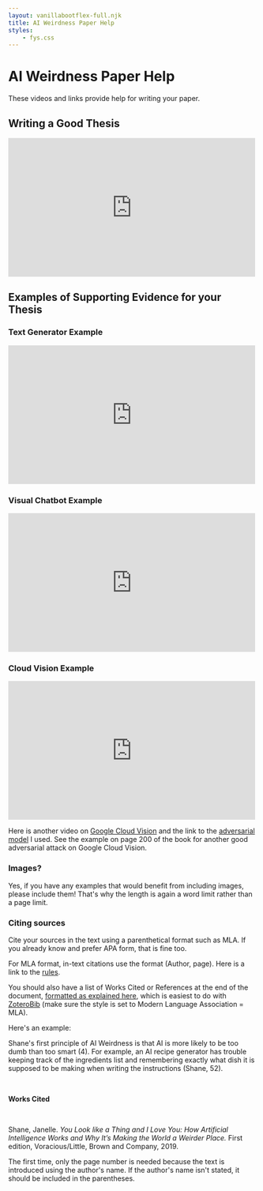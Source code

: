 ```yaml
---
layout: vanillabootflex-full.njk
title: AI Weirdness Paper Help
styles:
	- fys.css
---
```


# AI Weirdness Paper Help

These videos and links provide help for writing your paper.

## Writing a Good Thesis

<iframe title="FYS AI Weirdness Paper Thesis" width="500" height="281" src="https://www.youtube.com/embed/DvJg0aVhYhs?feature=oembed&amp;wmode=opaque&amp;rel=0" frameborder="0" allow="accelerometer; autoplay; clipboard-write; encrypted-media; gyroscope; picture-in-picture" allowfullscreen=""></iframe>


## Examples of Supporting Evidence for your Thesis

### Text Generator Example

<iframe title="FYS AI Weirdness Paper Body Text Generator Examples" width="500" height="281" src="https://www.youtube.com/embed/in6OzM7Tr8w?feature=oembed&amp;wmode=opaque&amp;rel=0" frameborder="0" allow="accelerometer; autoplay; clipboard-write; encrypted-media; gyroscope; picture-in-picture" allowfullscreen=""></iframe>

### Visual Chatbot Example

<iframe title="FYS AI Weirdness Paper Visual Chatbot" width="500" height="281" src="https://www.youtube.com/embed/gwG512MLmbY?feature=oembed&amp;wmode=opaque&amp;rel=0" frameborder="0" allow="accelerometer; autoplay; clipboard-write; encrypted-media; gyroscope; picture-in-picture" allowfullscreen=""></iframe>

### Cloud Vision Example

<iframe title="FYS AI Weirdness Cloud Vision" width="500" height="281" src="https://www.youtube.com/embed/8Hksm2KSTYc?feature=oembed&amp;wmode=opaque&amp;rel=0" frameborder="0" allow="accelerometer; autoplay; clipboard-write; encrypted-media; gyroscope; picture-in-picture" allowfullscreen=""></iframe>

Here is another video on [Google Cloud Vision](https://www.youtube.com/watch?v=eve8DkkVdhI) and the link to the [adversarial model](http://runwayml.com/?utm_source=runwayml&utm_medium=generative_engine&utm_campaign=experiments) I used.
See the example on page 200 of the book for another good adversarial attack on Google Cloud Vision.

### Images?

Yes, if you have any examples that would benefit from including images, please include them! That's why the length is again a word limit rather than a page limit.


<h3 id="citing-srcs">Citing sources</h3>

Cite your sources in the text using a parenthetical format such as MLA. If you already know and prefer APA form, that is fine too.

For MLA format, in-text citations use the format (Author, page). Here is a link to the [rules](https://owl.purdue.edu/owl/research_and_citation/mla_style/mla_formatting_and_style_guide/mla_in_text_citations_the_basics.html).

You should also have a list of Works Cited or References at the end of the document, [formatted as explained here](https://owl.purdue.edu/owl/research_and_citation/mla_style/mla_formatting_and_style_guide/mla_formatting_and_style_guide.html), which is easiest to do with [ZoteroBib](https://zbib.org) (make sure the style is set to Modern Language Association = MLA).

Here's an example:

<div class="card">
  <div class="card-body">

Shane's first principle of AI Weirdness is that AI is more likely to be too dumb than too smart (4). For example, an AI recipe generator has trouble keeping track of the ingredients list and remembering exactly what dish it is supposed to be making when writing the instructions (Shane, 52).

<br>

**Works Cited**

<br>

Shane, Janelle. *You Look like a Thing and I Love You: How Artificial Intelligence Works and Why It’s Making the World a Weirder Place.* First edition, Voracious/Little, Brown and Company, 2019.

</div>
</div>

The first time, only the page number is needed because the text is introduced using the author's name. If the author's name isn't stated, it should be included in the parentheses.




